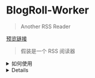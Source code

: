 # BlogRoll-Worker

> Another RSS Reader



[预览链接](https://blogroll.axz.me/)



> 假装是一个 RSS 阅读器


<details>
## <summary>  如何使用 </summary>

如果你也想整一个的话，其实也不难，相对还是比较好办的

### Fork 项目

这个就不用我教了吧，看见右上角那个 fork 按钮了不，点就完事了！

生成一个自己的仓库之后好方便做更新和修改。

### 配置 CloudFlare

最重要的是先配置 CloudFlare，让整个链路先跑起来，之后的具体代码再怎么改都来得及。

CloudFlare 的网站在 [这里](https://cloudflare.com/)，注册账号之后先在左侧选中 `workers`， 注册一个 workers

然后在 [这里](https://dash.cloudflare.com/profile/api-tokens) 注册一个 api 密钥，并且在你 fork 的 GitHub 仓库中 `Settings` 的 `Secrets` 里添加一个叫 `CF_WORKERS_TOKEN` 的密钥，把刚刚申请的 api 密钥添加进去

最后进入到 [wrangler.toml](wrangler.toml) 中，修改这个文件里面的 `account_id` 和 `zone_id`，其中 `account_id` 可以在 `workers` 中获取到，而对于 `zone_id`，如果你没有自定义域名的诉求，可以在最前面加井号注释掉

修改完成并同步到 main 分支之后，GitHub Actions 应该会自动启动，观察执行情况就可以了。正常来讲应该会执行成功的。

### 本地部署与修改

既然基础已经跑起来了，接下来需要把它变成自己的，需要修改的有几处，当然，具体修改哪些看你需求：

更便捷的配置化功能什么的，接下来交给学弟实现吧。

- 修改获取的链接：直接修改这个 README.md 中下方的表格就可以了
- 修改 logo 等其他前端展现（已标记 TODO）
  - ./web/public/favicon.ico -- 网站 icon
  - ./src/assets/logo.png -- 页内显示 logo
  - ./src/index.html -- 页面 title
  - ./src/APP.vue -- 页内标题及 banner 文案
- 修改自动生成的 RSS 信息（已标记 TODO）：index.js

在本地想部署起来的话，直接 clone 你自己 fork 出的仓库到本地，然后作为标准 npm 项目去部署

```
# 安装依赖
npm install

# 开发
npm run dev

# 测试 RSS 获取

npm run gen

# 构建
npm run build
```

## LICENSE

项目基于 [NJU-LUG/Blogroll](https://github.com/nju-lug/blogroll) & [Friend-Link-House](https://github.com/idealclover/Friend-Link-House)，采用 [MIT Licence](./LICENSE)
</details>

<details>

## <summary>  Feed </summary>

| 名称               | 网站                      | 描述（选填） | 头像（默认为/favicon.ico） | RSS（默认为/feed）                | 分类 |
| ------------------ | ------------------------- | ------------ | -------------------------- | --------------------------------- | ---- |
| 羊毛日报           | https://ym.today          |              |                            | https://ym.today/feed             |      |
| 反斗限免           | http://free.apprcn.com    |              |                            | http://free.apprcn.com/feed       |      |
| ZAPRO · 杂铺       | https://tmioe.com         |              |                            | https://tmioe.com/feed            |      |
| 限时免费           | https://xianshiyouhui.com |              |                            | https://xianshiyouhui.com/feed    |      |
| i3综合社区         | https://www.i3zh.com      |              |                            | https://www.i3zh.com/feed         |      |
| 如有乐享           | https://51.ruyo.net       |              |                            | https://51.ruyo.net/feed/         |      |
| MisakaNo の 小破站 | https://blog.misaka.rest  |              |                            | https://blog.misaka.rest/atom.xml |      |
| 优米格             | https://www.4spaces.org   |              |                            | https://www.4spaces.org/feed      |      |
| Mareep             | https://blog.mareep.net   |              |                            | https://blog.mareep.net/atom.xml  |      |
| ahhhhfs            | https://www.ahhhhfs.com   |              |                            | https://www.ahhhhfs.com/feed.xml  |      |
| omii               | https://omii.top          |              |                            | https://omii.top/feed             |      |
| 黑海洋wiki         | https://blog.upx8.com     |              |                            | https://blog.upx8.com/feed        |      |
| 煙花巷陌           | https://blog.ilue.pp.ua   |              |                            | https://blog.ilue.pp.ua/rss.xml   |      |
| Shiina's Bulog     | https://blog.shiina.fun   |              |                            | https://blog.shiina.fun/feed      |      |
| 麦麦同学           | https://www.mmtx.net      |              |                            | https://www.mmtx.net/feed         |      |
| 爱乐唯             | https://ilev.net          |              |                            | https://ilev.net/?feed=rss        |      |
| AppInn             | https://www.applnn.cc     |              |                            | https://www.applnn.cc/feed        |      |
| 老白博客           | https://www.xcbtmw.com    |              |                            | https://www.xcbtmw.com/feed       |      |
| ooly               | https://ooly.cc           |              |                            | https://ooly.cc/feed              |      |
| 整点猫咪           | https://surge.tel         |              |                            | https://surge.tel/rss             |      |
| 耕读               | http://igdux.com          |              |                            | http://igdux.com/feed             |      |
|                    |                           |              |                            |                                   |      |
|                    |                           |              |                            |                                   |      |
|                    |                           |              |                            |                                   |      |
|                    |                           |              |                            |                                   |      |
|                    |                           |              |                            |                                   |      |
|                    |                           |              |                            |                                   |      |
|                    |                           |              |                            |                                   |      |
|                    |                           |              |                            |                                   |      |
